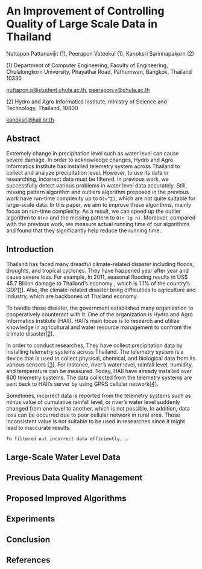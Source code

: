 
# An Improvement of Controlling Quality of Large Scale Data in Thailand

Nuttapon Pattanavijit (1), Peerapon Vateekul (1), Kanoksri Sarinnapakorn (2)

(1) Department of Computer Engineering, Faculty of Engineering, Chulalongkorn University, Phayathai Road, Pathumwan, Bangkok, Thailand 10330

nuttapon.p@student.chula.ac.th, peerapon.v@chula.ac.th

(2) Hydro and Agro Informatics Institute, mInistry of Science and Technology, Thailand, 10400

kanoksri@haii.or.th

## Abstract

Extremely change in precipitation level such as water level can cause severe damage. In order to acknowledge changes, Hydro and Agro Informatics Institute has installed telemetry system across Thailand to collect and analyze precipitation level. However, to use its data in researching, incorrect data must be filtered. In previous work, we successfully detect various problems in water level data accurately. Still, missing pattern algorithm and outliers algorithm proposed in the previous work have run-time complexity up to `O(n^2)`, which are not quite suitable for large-scale data. In this paper, we aim to improve these algorithms, mainly focus on run-time complexity. As a result,  we can speed up the outlier algorithm to `O(n)` and the missing pattern to `O(n lg n)`. Moreover, compared with the previous work, we measure actual running time of our algorithms and found that they significantly help reduce the running time.

## Introduction

Thailand has faced many dreadful climate-related disaster including floods, droughts, and tropical cyclones. They have happened year after year and cause severe loss. For example, In 2011, seasonal flooding results in US$ 45.7 Billion damage to Thailand’s economy , which is 1.1% of the country’s GDP[\[1\]](http://www.worldbank.org/en/news/feature/2011/12/13/world-bank-supports-thailands-post-floods-recovery-effort). Also, the climate-related disaster bring difficulties to agriculture and industry, which are backbones of Thailand economy.

To handle these disaster, the government established many organization to cooperatively counteract with it. One of the organization is Hydro and Agro Informatics Institute (HAII). HAII’s main focus is to research and utilize knowledge in agricultural and water resource management to confront the climate disaster[\[2\]](http://www.haii.or.th/haiiweb/index.php?option=com_content&task=view&id=94&Itemid=95&lang=en).

In order to conduct researches, They have collect precipitation data by installing telemetry systems across Thailand. The telemetry system is a device that is used to collect physical, chemical, and biological data from its various sensors [\[3\]](http://www.thaiwater.net/web/index.php/aboutusen/524-telemeterringenen.html). For instance, river’s water level, rainfall level, humidity, and temperature can be measured. Today, HAII have already installed over 800 telemetry systems. The data collected from the telemetry systems are sent back to HAII’s server by using GPRS cellular network[\[4\]](http://www.thaiwater.net/web/index.php/aboutusen/525-tele-gprsen.html).

Sometimes, incorrect data is reported from the telemetry systems such as minus value of cumulative rainfall level, or river’s water level suddenly changed from one level to another, which is not possible. In addition, data loss can be occurred due to poor cellular network in rural area. These inconsistent value is not suitable to be used in researches since it might lead to inaccurate results.

	To filtered out incorrect data efficiently, …



## Large-Scale Water Level Data

## Previous Data Quality Management

## Proposed Improved Algorithms 

## Experiments

## Conclusion

## References
